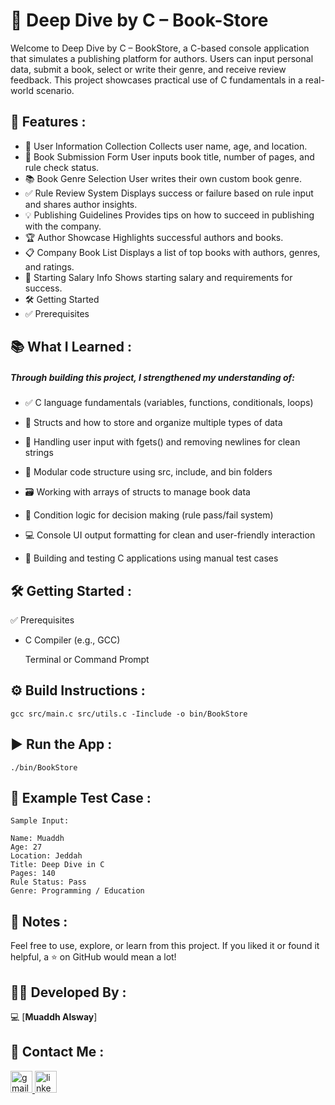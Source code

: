 # 📘 Deep Dive by C – Book-Store

Welcome to Deep Dive by C – BookStore, a C-based console application that simulates a publishing platform for authors. Users can input personal data, submit a book, select or write their genre, and receive review feedback. This project showcases practical use of C fundamentals in a real-world scenario.

## 🚀 Features :

- 👤	User Information Collection	Collects user name, age, and location.
- 📖	Book Submission Form	User inputs book title, number of pages, and rule check status.
- 📚	Book Genre Selection	User writes their own custom book genre.
- ✅	Rule Review System	Displays success or failure based on rule input and shares author insights.
- 💡	Publishing Guidelines	Provides tips on how to succeed in publishing with the company.
- 🏆	Author Showcase	Highlights successful authors and books.
- 📋	Company Book List	Displays a list of top books with authors, genres, and ratings.
- 💼	Starting Salary Info	Shows starting salary and requirements for success.
- 🛠️ Getting Started
- ✅ Prerequisites

## 📚 What I Learned :

##### Through building this project, I strengthened my understanding of:

  -  ✅ C language fundamentals (variables, functions, conditionals, loops)

  -  🧠 Structs and how to store and organize multiple types of data

  - 🧼 Handling user input with fgets() and removing newlines for clean strings

  - 🧩 Modular code structure using src, include, and bin folders

  - 🗃️ Working with arrays of structs to manage book data

  - 💬 Condition logic for decision making (rule pass/fail system)

  - 💻 Console UI output formatting for clean and user-friendly interaction

  - 🧪 Building and testing C applications using manual test cases


## 🛠️ Getting Started :
✅ Prerequisites

  - C Compiler (e.g., GCC)

    Terminal or Command Prompt

## ⚙️ Build Instructions :
```
gcc src/main.c src/utils.c -Iinclude -o bin/BookStore
```
## ▶️ Run the App : 
```
./bin/BookStore
```


## 🧪 Example Test Case :
```
Sample Input:

Name: Muaddh
Age: 27
Location: Jeddah
Title: Deep Dive in C
Pages: 140
Rule Status: Pass
Genre: Programming / Education
```

## 📓 Notes :

Feel free to use, explore, or learn from this project. If you liked it or found it helpful, a ⭐️ on GitHub would mean a lot!

## 👨‍💻 Developed By :

💻 [**Muaddh Alsway**]

## 📧 Contact Me :
   <a href="https://github.com/MuaddhAlsway" target="_blank">
    <img src="https://img.shields.io/static/v1?message=Github&logo=github&label=&color=black&logoColor=white&labelColor=&style=for-the-badge" height="35" alt="gmail logo"  />
  </a>

   <a href="https://www.linkedin.com/in/muaddh-alsway/" target="_blank">
    <img src="https://img.shields.io/static/v1?message=LinkedIn&logo=linkedin&label=&color=0077B5&logoColor=white&labelColor=&style=for-the-badge" height="35" alt="linkedin logo"  />
  </a>
